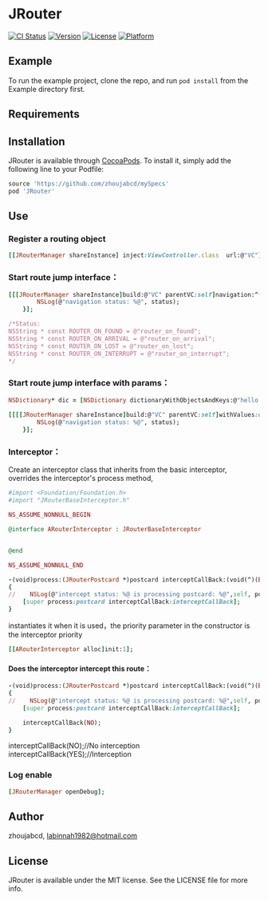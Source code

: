 # JRouter

[![CI Status](https://img.shields.io/travis/zhoujabcd/JRouter.svg?style=flat)](https://travis-ci.org/zhoujabcd/JRouter)
[![Version](https://img.shields.io/cocoapods/v/JRouter.svg?style=flat)](https://cocoapods.org/pods/JRouter)
[![License](https://img.shields.io/cocoapods/l/JRouter.svg?style=flat)](https://cocoapods.org/pods/JRouter)
[![Platform](https://img.shields.io/cocoapods/p/JRouter.svg?style=flat)](https://cocoapods.org/pods/JRouter)

## Example

To run the example project, clone the repo, and run `pod install` from the Example directory first.

## Requirements

## Installation

JRouter is available through [CocoaPods](https://cocoapods.org). To install
it, simply add the following line to your Podfile:

```ruby
source 'https://github.com/zhoujabcd/mySpecs'
pod 'JRouter'
```

## Use

### Register a routing object
```ruby
[[JRouterManager shareInstance] inject:ViewController.class  url:@"VC"];
```

### Start route jump interface：
```ruby
[[[JRouterManager shareInstance]build:@"VC" parentVC:self]navigation:^(NSString* status, JRouterPostcard* action, NSError* e){
        NSLog(@"navigation status: %@", status);
    }];

/*Status:
NSString * const ROUTER_ON_FOUND = @"router_on_found";
NSString * const ROUTER_ON_ARRIVAL = @"router_on_arrival";
NSString * const ROUTER_ON_LOST = @"router_on_lost";
NSString * const ROUTER_ON_INTERRUPT = @"router_on_interrupt";
*/
```

### Start route jump interface with params：
```ruby
NSDictionary* dic = [NSDictionary dictionaryWithObjectsAndKeys:@"hello word",@"key", nil];
    
[[[[JRouterManager shareInstance]build:@"VC" parentVC:self]withValues:dic] navigation:^(NSString* status, JRouterPostcard* action, NSError* e){
        NSLog(@"navigation status: %@", status);
    }];
```


### Interceptor：
Create an interceptor class that inherits from the basic interceptor, overrides the interceptor's process method, 
```ruby
#import <Foundation/Foundation.h>
#import "JRouterBaseInterceptor.h"

NS_ASSUME_NONNULL_BEGIN

@interface ARouterInterceptor : JRouterBaseInterceptor


@end

NS_ASSUME_NONNULL_END

-(void)process:(JRouterPostcard *)postcard interceptCallBack:(void(^)(BOOL))interceptCallBack
{
//    NSLog(@"intercept status: %@ is processing postcard: %@",self, postcard);
    [super process:postcard interceptCallBack:interceptCallBack];
}
```

instantiates it when it is used，the priority parameter in the constructor is the interceptor priority
```ruby
[[ARouterInterceptor alloc]init:1];
```
#### Does the interceptor intercept this route：
```ruby
-(void)process:(JRouterPostcard *)postcard interceptCallBack:(void(^)(BOOL))interceptCallBack
{
//    NSLog(@"intercept status: %@ is processing postcard: %@",self, postcard);
    [super process:postcard interceptCallBack:interceptCallBack];
    
    interceptCallBack(NO);
}
```
interceptCallBack(NO);//No interception
interceptCallBack(YES);//Interception

### Log enable
```ruby
[JRouterManager openDebug];
```


## Author

zhoujabcd, labinnah1982@hotmail.com

## License

JRouter is available under the MIT license. See the LICENSE file for more info.
